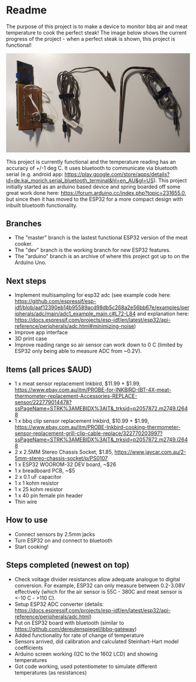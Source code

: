 # Readme

The purpose of this project is to make a device to monitor bbq air and meat temperature to cook the perfect steak! The image below shows the current progress of the project - when a perfect steak is shown, this project is functional!

<img src="progress_pic.jpg" width="600">

This project is currently functional and the temperature reading has an accuracy of +/-1 deg C. It uses bluetooth to communicate via bluetooth serial (e.g. android app: https://play.google.com/store/apps/details?id=de.kai_morich.serial_bluetooth_terminal&hl=en_AU&gl=US). This project initially started as an arduino based device and spring boarded off some great work done here: https://forum.arduino.cc/index.php?topic=231655.0, but since then it has moved to the ESP32 for a more compact design with inbuilt bluetooth functionality.

## Branches
* The "master" branch is the lastest functional ESP32 version of the meat cooker. 
* The "dev" branch is the working branch for new ESP32 features.
* The "arduino" branch is an archive of where this project got up to on the Arduino Uno.

## Next steps
* Implement multisampling for esp32 adc (see example code here: https://github.com/espressif/esp-idf/blob/aaf12390eb14b95589acd98db5c268a2e56bb67e/examples/peripherals/adc/main/adc1_example_main.c#L72-L84 and explanation here: https://docs.espressif.com/projects/esp-idf/en/latest/esp32/api-reference/peripherals/adc.html#minimizing-noise)
* Improve app interface
* 3D print case
* Improve reading range so air sensor can work down to 0 C (limited by ESP32 only being able to measure ADC from ~0.2V). 

## Items (all prices $AUD)
* 1 x meat sensor replacement Inkbird, $11.99 + $1.99, https://www.ebay.com.au/itm/PROBE-for-INKBIRD-IBT-4X-meat-thermometer-replacement-Accessories-REPLACE-sensor/222779014478?ssPageName=STRK%3AMEBIDX%3AIT&_trksid=p2057872.m2749.l2648
* 1 x bbq clip sensor replacement Inkbird, $10.99 + $1.99, https://www.ebay.com.au/itm/PROBE-Inkbird-cooking-thermometer-sensor-replacement-grill-clip-cable-replace/322770203997?ssPageName=STRK%3AMEBIDX%3AIT&_trksid=p2057872.m2749.l2648
* 2 x 2.5MM Stereo Chassis Socket, $1.85, https://www.jaycar.com.au/2-5mm-stereo-chassis-socket/p/PS0107
* 1 x ESP32 WOOROM-32 DEV board, ~$26
* 1 x breadboard PCB, ~$5
* 2 x 0.1 uF capacitor
* 1 x 1 kohm resistor
* 1 x 25 kohm resistor
* 1 x 40 pin female pin header
* Thin wire

## How to use
* Connect sensors by 2.5mm jacks
* Turn ESP32 on and connect to bluetooth
* Start cooking!

## Steps completed (newest on top)
* Check voltage divider resistances allow adequate analogue to digital conversion. For example, ESP32 can only measure between 0.2-3.08V effectively (which for the air sensor is 55C - 380C and meat sensor is <-10 C - >110 C). 
* Setup ESP32 ADC converter (details: https://docs.espressif.com/projects/esp-idf/en/latest/esp32/api-reference/peripherals/adc.html)
* Put on ESP32 board with bluetooth (similar to https://github.com/dereulenspiegel/ibbq-gateway)
* Added functionality for rate of change of temperature
* Sensors arrived, did calibration and calculated Steinhart-Hart model coefficients
* Arduino screen working (I2C to the 1602 LCD) and showing temperatures
* Got code working, used potentiometer to simulate different temperatures (as resistances)